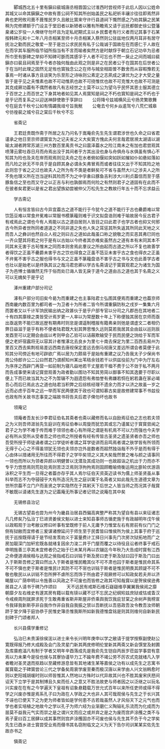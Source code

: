 <!-- { "loadSidebar": true } -->
　　郾城西北五十里有鎭曰裴城唐丞相晋国公讨淮西时尝视师于此后人因以公姓命其城又以命其鎭鎭之中故有晋公祠不知其所创始盖民之私祀祈丰禳沴往往即焉然非典也吏罔攸司葺不葺惟民岁久且敝比寳来守许行县道祠下慨然感之乃劝其鎭之民某稍为完修建额于门设主于堂旧者以新陋者以雅有所瞻焉又请于巡抚都御史徐公暨藩臬诸公岁役一人俾继守勿坏且为定私祀期式主以乡民耆老有行义者而记其事于石某按韩碑元和十二年八月丞相某至师十月丞相某入蔡然则公驻兹地仅两月耳非有居守抚治之勤而民之敬爱一至于是岂公求民民有私于公哉诚于国故在在而感仁于人故在在而孚其车服所临节钺所指当有不言而喻者矣然方是时献俘于朝立石记功卒为忌者所巾至有斵碑之举抑不知碑可斵而其感孚于人者不可忘也不然一戾止之间而城曰裴鎭亦曰裴且祠焉至于今者亦独何哉由此观之则是非之在民者公于在国其在后世者公于在当时此理之固然无足恠也寳独念公之在师与贼垒相距曽不数舍而从容暇豫若无事焉一时诸从事方且谈笑为乐至形之诗咏则公素定之志夙成之谋优为之才大受之量皆于是乎见之夫惟素也故不可动惟夙也故不可挠惟优也故不可克惟大也故不可测是其克成厥功葢有不偶然者故凡有志经世之士莫不以公为望乌乎民怀其恩士服其德立于百世之上而百世之下身其地者如见其人焉寳知是祠之不朽也寳知是祠之不朽也于是乎记而复系之以迎送神辞使歌于享辞曰
　　公将降兮兹城横风云兮扬灵繁歌舞兮在庭去千秋兮公如有情蠲我俎兮旨我觥
　　公奄去兮何乡焱逺驾兮八荒伫城皋兮彷徨裴之城兮召之棠后千秋兮不忘

　　省斋记

　　王君廷贵既作斋于所居之左乃问名于嵩庵俞先生先生谓君涉世也久命之曰省君谨承之他日至京师谓寳宜为之记夫省之义大矣寳方愧此夫何言哉君居濒太湖请以湖喻太湖者跨常苏湖三州方数百里禹贡书之曰震泽葢水之险江南未之有加也君尝观其喷薄云雾吐吞日月而舟焉出没于其间者乎方其出没也身与舟俱舟与水俱虽有惧心不知其为险也及夫在岸而观焉则见夫舟之在水者俯如偃如突如跃如摧如仆如悬如落如而凡险之状无不毕具于是自顾其身必谓永矢弗冒焉而或者往往又出于不知其险之地此则忽于省之之过也故夫人之所为有不类是者鲜矣可不省与虽然大川之涉夫人之所不免也理义所在岂当逆料其险而不为之中孚彖曰豚鱼吉利涉大川利贞葢信而至于感豚鱼信之至也而又守之以正吉与利也孰御焉而何险之有然则君子之道固有在此而不在彼者矣君更以是省之君出望族幼尝被仲父万松先生之教故行年五十而不忘求益云

　　学古斋记

　　人有恒言皆曰古今异宜葢古之道不能行于今犹今之道不能行于古也罍爵难以常饮笾豆难以常食弁冕难以常服书模篆籕则难于识文拟盘诰则难于喻故居今反古君子有戒焉此之谓也今有人焉能以古之道自居则人皆目之曰此君子也学古者也抑又何邪古今所异者世所同者道道之不同非道之失也人失之耳惩其所失返其所同此天地之义而吾人之彝训也然自众人视之则曰古之道如此哉虽口称之貌敬之而实恶其弗巳同也一齐众楚其将若之何于是有以古始以今终者其亦难矣虽然古之道有本有末同其本不同其末无害于古茍惟末之同而本则舍焉此羣议之所由起而古道之所以不复也故善学者得饮之正虽不罍爵未害乎古之饮也得食之正虽不笾豆未害乎古之食也得衣之正虽不弁冕不害乎古之服也得书与文之正虽不篆籕盘诰不害乎古之书与文也此善学古者也壮以是始老以是终孰其议之哉冯君忠卿以学古名斋请记于寳寳观君之为诸生为国子为邑愽士循循然无忤于俗而处巳诲人皆无戾于道今之道由古之道也其于名斋之义可以无媿矣于是乎记

　　涿州重建户部分司记

　　涿有户部分司旧矣今曷为而重建之也主事陆君士弘图其便焉而重建之也葢京师西南畿内数百里为都司者一为卫者十为所者二皆今所谓重鎭防秋之戌岁一集集六月而罢者又以千计军饷民输出纳之政甚伙于是乎户部专官以分司之凡郡邑在其地者二十有四其廪禄之类皆受计焉岁更一人率以为常歴数十年上下称便独其居在京师而亟出亟返势不能巳故巡歴有期弗时则怠是谓遥制稽报有籍弗亲则弛是谓虚文二者相仍弊日益滋于是乎有称不便者陆君既大刬其弊思惟久远则莫若我居其会由兹以巡则辰发酉至可以定期会由兹以考则甲会乙验可以诘蔽欺输受于民而民便之饷给于军而军便之老奸宿蠧将无以容其计者惟涿北去良乡为里七十南去保定为里二百西去易州为里百又西去紫荆视易差远西南去唐视保定差远去倒马视唐又差远所谓会者莫便于此矧其分司傍近有地可辟欲广焉以居为力颇易于是始有重建之议乃告我太子少保尚书周公侍郎许公二公曰然君乃谓郝知州某出苇秸余钱若干以供兹役前为门中为厅左右为序序之西辟门再营一如前制为寝凡益地若干丈屋若干楹不费于公不敛于私不两月而告成事使来请记寳尝观善为政者勤以图功不知其劳简以御事不知其逸要于尽职以便上下而已故当其为之不为暂辍不为遐遗怨有弗恤誉有弗嫌若恫在躬若蛊在家必竭吾心而后巳焉此古之道也陆君当积弊之后综核经理不遗余力而才以济之故虽一岁之近而必虑乎百年之远一举而军民两便其于政也可谓知慕古矣是故修建常事不书兹役也政有所关故书志事变之端故书将告夫后君子俾勿坏也故书

　　领庵记

　　领庵者吾友长沙李君征伯名其斋者也斋以藏修而名以自励焉征伯之志也若夫领之为义则吾师涯翁先生庭训在焉征伯奉以周旋而犹恐其或忘乃谨属记于寳寳尝闻之君子之为学不难于传而难于领领也者心有所得之谓是有机焉不可以力而强也今夫学必有所从受所从受者吾之师也师之所授者有经有传皆古圣贤之遗圣贤者亦吾之师也吾受所授于师徒诵者谓之口学徒听者谓之耳学徒讲而且鸣焉者谓之肤学皆有所领而无得于心心之不得虽领犹无领也夫领亦岂外是数者而超然独诣哉不外乎是而有得于心由体以措诸用无所往而不得君子之学毕矣领之义其大矣哉然曽之唯与颜之请事同一领也而所以为领者异颜以明健曽以沈潜及其成功则一也故超诣之机出于力而亦不专乎力悠悠焉则荒矻矻焉则苦泛泛焉则浮拘拘焉则固顾瞻喻倚衡运用比斵轮优游涵泳积之平生而一旦得之者葢亦存乎其人焉尔征伯天资英迈读书为儒上师圣贤虽从事科举而志不为夺骎骎乎大有所造况先生之庭训寓于名斋者又如此哉先生道德文章为世所宗葢不立门户而圣贤之学实隐然在于其躬天下后世之人皆当师之而况其子哉寳不敏既以请诸先生遂为之记葢庵无所事记者记领之说庵在其中矣

　　无锡修县治记

　　无锡古望县也尝为州今为畿县治居县西偏高爽整严称其为望自有县以来征诸志凡几修矣乃弘治丁巳进贤姜侯文魁以进士来知县事师古循吏施于有政越明年戊午侯以政暇观于治考敝议修曰听事有堂既修于前人无庸予力惟堂左右有房前有仪门门之侧有狱敝而宜修者三爰谋诸僚延问于师生至于民耆皆曰惟侯所为侯上其事于府于巡抚于巡按既得请于是节经发羡劝义于富量费计工择日兴事先门次房次狱拓地而广之房加靓深门加轩宏既各就绪复因余力浚二井于门屋而覆之以待役且讼者终事于戒石申明旌善三亭其未宜修者仍之始于巳未某月再以农辍迄今年秋乃大告成时寳有江西之命便道谒侯相与达观之侯指戒石曰训铭于斯及房曰吏于斯及狱曰囚于斯及门曰出入于斯斯吾修之寳曰然出入于斯者是惟民瞻其仪不可不肃也囚于斯者是惟民命其系不可不愼也吏于斯者是惟民计其防不可不宻也训铭于斯者是惟民明畏其顾諟不可不敬也敬民以从训铭不忽所狎不虐所忘而饰于所由君子观厥修可以知政矣若夫井以济暍屋以广荫申明以令旌善以风政之不可废也而皆修之政其可知哉寳以是贺侯侯逊弗居县之人请书于碑乃作颂曰
　　天不远民有戒斯石维石嶷嶷维亭翼翼我侯阅之靡朝靡夕左右维史有邃其房有籍以载有牍以藏不愆不忘民之纪纲矧兹庶狱或怙或眚汉令戒瘐周刑就屏求死于生敢弗重省斯井斯屋非侨乘舆我饮我庇甘棠之余树声我榜宣令我铎我新斯亭非自我作作非自我自我振之禁以吾断抚以吾慈政吾汝令教吾汝师朝跻于堂夕降于庭协恭于民惟史簿丞惟我斯所如新我德惟盘铭是则其则维何自新新民刻碑于门颂者邦人

　　长兴县儒学重修记

　　弘治巳未贵溪徐侯浤以进士来令长兴明年庚申以学之敝请于提学按察副使赵公寛既得报乃修大成殿及会门及灵星门新其两庑修明伦堂新其两斋又新会馔堂及射圃及库廪庖湢凡有制于学者又明年辛酉落成先是我俞先生铠自丙辰岁莅兹学事尝有意焉以力未果今是役也侯与其寮协谨毕力工不踰年费不竭公劳不厉农式克就绪凡入学者瞻对圣灵退而抠趋以至藏修游息皆有其地诸生某等嘉侯之功有以成先生之志寓书属寳载之于碑寳尝论三代之学备矣周衰学废至秦而极汉唐以来学由人兴文翁韩愈时则以吏阳城胡瑗时则以师皆惟其人然地以方殊时以代异故其兴也不胜其废宋庆厯间诏天下立学于是其制博且久矣而任人之意又不胜法故吏与师者因之以泛继之以玩名兴实废在在有之今学遍天下皇祖有诏象悬籍载万世允式百年以来所任吏师或得不得学之兴废亦惟是焉系孔子曰为政在人学政之大也非人其可哉观侯与先生之于长兴其不诬也巳使天下之为吏为师者皆如是学何患不古若哉虽然人才风俗天下之元气也而学也者实培植之地故今之学以孔子为师六经为业渐磨仁义陶镕礼乐流而为化成而为噐莫不益我元气实而崇之是之谓兴文而应之或并弃之是之为废而宫庐涂雘之类不与焉子夏曰百工居肆以成其事然则宫庐涂雘固亦不可废也侯与先生其不负于今之学矣先生已酉乡进士寳尝受业焉而僣书其名窃附临文之义为天下告尔司训某某实佐先生故亦书之

　　愼斋记

